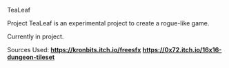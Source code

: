 TeaLeaf

Project TeaLeaf is an experimental project to create a rogue-like game.

Currently in project.

Sources Used:
**https://kronbits.itch.io/freesfx**
**https://0x72.itch.io/16x16-dungeon-tileset**
